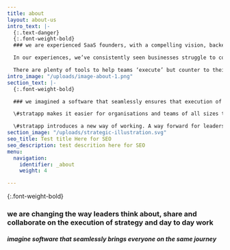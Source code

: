 ```yaml
---
title: about
layout: about-us
intro_text: |-
  {:.text-danger}
  {:.font-weight-bold}
  ### we are experienced SaaS founders, with a compelling vision, backed by investors who are market leaders across several industries

  In our experiences, we’ve consistently seen businesses struggle to cohesively deliver and contribute to meaningful strategy outcomes throughout their organisations. As ‘busyness’ encroaches, strategy is often abandoned. Resulting in misaligned, inefficient and ‘noisy’ workplaces.

  There are plenty of tools to help teams ‘execute’ but counter to their proposition, these tools and apps often serve as a distraction bogging down employees - preventing meaningful tasks to be completed.
intro_image: "/uploads/image-about-1.png"
section_text: |-
  {:.font-weight-bold}

  ### we imagined a software that seamlessly ensures that execution of strategy meets expectation

  \#stratapp makes it easier for organisations and teams of all sizes to create, evolve and execute strategy. Aligning the day-to-day work outcomes to strategy.

  \#stratapp introduces a new way of working. A way forward for leaders who are serious. Serious about what they are trying to achieve and genuinely seeking to tap into the full potential of their current and next-generation workforce.
section_image: "/uploads/strategic-illustration.svg"
seo_title: Test title Here for SEO
seo_description: test descrition here for SEO
menu:
  navigation:
    identifier: _about
    weight: 4

---
```

{:.font-weight-bold}

### we are changing the way leaders think about, share and collaborate on the execution of strategy and day to day work

##### imagine software that seamlessly brings everyone on the same journey